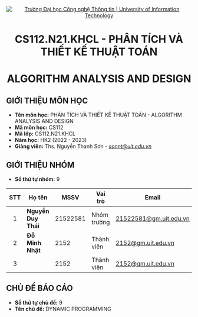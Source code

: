 <!-- Banner -->
<p align="center">
  <a href="https://www.uit.edu.vn/" title="Trường Đại học Công nghệ Thông tin" style="border: none;">
    <img src="https://i.imgur.com/WmMnSRt.png" alt="Trường Đại học Công nghệ Thông tin | University of Information Technology">
  </a>
</p>

<!-- Title -->
<h1 align="center"><b>CS112.N21.KHCL - PHÂN TÍCH VÀ THIẾT KẾ THUẬT TOÁN</b></h1>
<h1 align="center"><b>ALGORITHM ANALYSIS AND DESIGN</b></h1>

## GIỚI THIỆU MÔN HỌC
* **Tên môn học:** PHÂN TÍCH VÀ THIẾT KẾ THUẬT TOÁN - ALGORITHM ANALYSIS AND DESIGN
* **Mã môn học:** CS112
* **Mã lớp:** CS112.N21.KHCL
* **Năm học:** HK2 (2022 - 2023)
* **Giảng viên:** Ths. Nguyễn Thanh Sơn - *sonnt@uit.edu.vn*

## GIỚI THIỆU NHÓM
* **Số thứ tự nhóm:** 9

| STT   | Họ tên                 | MSSV       | Vai trò     | Email                  | 
| :---: | ---                    | ---        | ---         | ---                    | 
| 1     | <strong>  Nguyễn Duy Thái </strong>  | 21522581   | Nhóm trưởng | 21522581@gm.uit.edu.vn |            
| 2     |<strong> Đỗ Minh Nhật   | 2152   | Thành viên  | 2152@gm.uit.edu.vn | 
| 3     | <strong>         | 2152   | Thành viên  | 2152@gm.uit.edu.vn | 
 

## CHỦ ĐỀ BÁO CÁO
* **Số thứ tự chủ đề:** 9
* **Tên chủ đề:**  DYNAMIC PROGRAMMING
